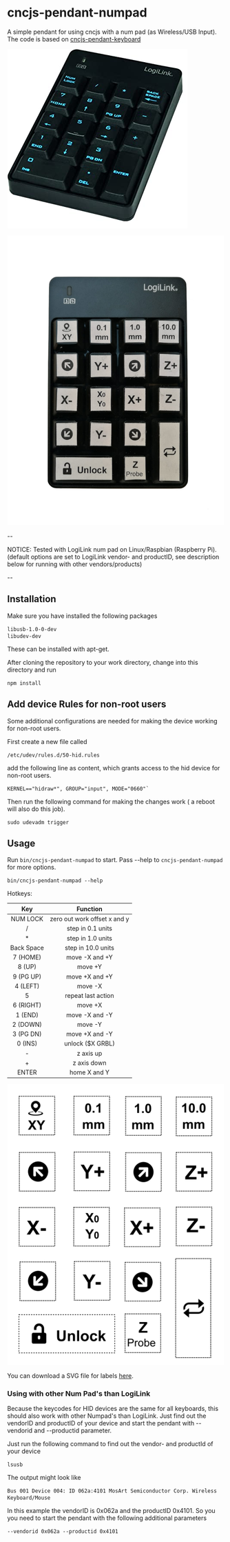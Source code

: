 # cncjs-pendant-numpad
A simple pendant for using cncjs with a num pad (as Wireless/USB Input). The code is based on [cncjs-pendant-keyboard](https://github.com/cncjs/cncjs-pendant-keyboard)

![LogiLink Wireless Numpad](docs/logilink_numpad.png)

![LogiLink Wireless Numpad](docs/numpad_labels.png)


--

NOTICE: Tested with LogiLink num pad  on Linux/Raspbian (Raspberry Pi).
(default options are set to LogiLink vendor- and productID, see description below for running with other vendors/products)

--
## Installation

Make sure you have installed the following packages

```
libusb-1.0-0-dev
libudev-dev
```
These can be installed with apt-get.

After cloning the repository to your work directory, change into this directory and run

```
npm install
```

## Add device Rules for non-root users

Some additional configurations are needed for making the device working for non-root users.

First create a new file called 

```
/etc/udev/rules.d/50-hid.rules
``` 

add the following line as content, which grants access to the hid device for non-root users.

```
KERNEL=="hidraw*", GROUP="input", MODE="0660"`
```

Then run the following command for making the changes work ( a reboot will also do this job).

```
sudo udevadm trigger
```


## Usage
Run `bin/cncjs-pendant-numpad` to start. Pass --help to `cncjs-pendant-numpad` for more options.

```
bin/cncjs-pendant-numpad --help
```

Hotkeys:

|     Key    	|           Function           	|
|:----------:	|:----------------------------:	|
| NUM  LOCK  	| zero out work offset x and y 	|
| /          	| step in 0.1 units            	|
| *          	| step in 1.0 units            	|
| Back Space 	| step in 10.0 units           	|
| 7 (HOME)   	| move -X and +Y               	|
| 8 (UP)     	| move +Y                      	|
| 9 (PG UP)  	| move +X and +Y               	|
| 4 (LEFT)   	| move -X                      	|
| 5          	| repeat last action           	|
| 6 (RIGHT)  	| move +X                      	|
| 1 (END)    	| move -X and -Y               	|
| 2 (DOWN)   	| move -Y                      	|
| 3 (PG DN)  	| move +X and -Y               	|
| 0 (INS)    	| unlock ($X GRBL)                       	|
| -          	| z axis up                    	|
| +          	| z axis down                  	|
| ENTER      	| home X and Y                 	|

![Numpad Labels](docs/labels.png)

You can download a SVG file for labels [here](docs/key_labels.svg).


### Using with other Num Pad's than LogiLink

Because the keycodes for HID devices are the same for all keyboards, this should also work with 
other Numpad's than LogiLink. Just find out the vendorID and productID of your device and
start the pendant with --vendorid and --productid parameter.

Just run the following command to find out the vendor- and productId of your device

```
lsusb
```
The output might look like 

```
Bus 001 Device 004: ID 062a:4101 MosArt Semiconductor Corp. Wireless Keyboard/Mouse
```

In this example the vendorID is 0x062a and the productID 0x4101. So you you need
to start the pendant with the following additional parameters

```
--vendorid 0x062a --productid 0x4101
```
